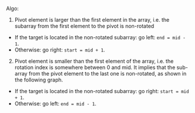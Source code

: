 Algo:
1. Pivot element is larger than the first element in the array, i.e. the subarray from the first element to the pivot is non-rotated
- If the target is located in the non-rotated subarray:
go left: `end = mid - 1`.
​
- Otherwise: go right: `start = mid + 1`.
​
2. Pivot element is smaller than the first element of the array, i.e. the rotation index is somewhere between 0 and mid. It implies that the sub-array from the pivot element to the last one is non-rotated, as shown in the following graph.
- If the target is located in the non-rotated subarray:
go right: `start = mid + 1`.
​
- Otherwise: go left: `end = mid - 1`.